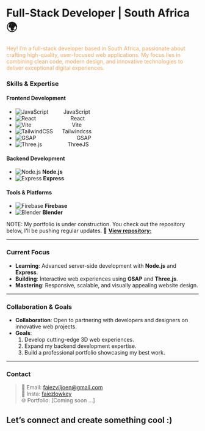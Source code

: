 # Full-Stack Developer | South Africa 🌍

 <span style="color:#eda864;">Hey! I’m a full-stack developer based in South Africa, passionate about crafting high-quality, user-focused web applications. My focus lies in combining clean code, modern design, and innovative technologies to deliver exceptional digital experiences. </span>

### Skills & Expertise

#### Frontend Development
- ![JavaScript](https://img.shields.io/badge/JavaScript-F7DF1E?style=flat-square&logo=javascript&logoColor=black) &nbsp;&nbsp;&nbsp;&nbsp;&nbsp;&nbsp;&nbsp;&nbsp; JavaScript
- <img src="https://img.shields.io/badge/React-61DAFB?style=flat-square&logo=react&logoColor=black" alt="React" /> &nbsp;&nbsp;&nbsp;&nbsp;&nbsp;&nbsp;&nbsp;&nbsp;&nbsp;&nbsp;&nbsp;&nbsp;&nbsp;&nbsp;&nbsp;&nbsp;&nbsp;&nbsp;&nbsp;&nbsp;&nbsp; React
- <img src="https://img.shields.io/badge/Vite-646CFF?style=flat-square&logo=vite&logoColor=white" alt="Vite" /> &nbsp;&nbsp;&nbsp;&nbsp;&nbsp;&nbsp;&nbsp;&nbsp;&nbsp;&nbsp;&nbsp;&nbsp;&nbsp;&nbsp;&nbsp;&nbsp;&nbsp;&nbsp;&nbsp;&nbsp;&nbsp; &nbsp;&nbsp;&nbsp;&nbsp;Vite
- <img src="https://img.shields.io/badge/TailwindCSS-38B2AC?style=flat-square&logo=tailwindcss&logoColor=white" alt="TailwindCSS" /> &nbsp;&nbsp;&nbsp;&nbsp; Tailwindcss
- <img src="https://img.shields.io/badge/GSAP-88CCFF?style=flat-square&logo=gsap&logoColor=black" alt="GSAP" /> &nbsp;&nbsp;&nbsp;&nbsp;&nbsp;&nbsp;&nbsp;&nbsp;&nbsp;&nbsp;&nbsp;&nbsp;&nbsp;&nbsp;&nbsp;&nbsp;&nbsp;&nbsp;&nbsp;&nbsp;&nbsp;&nbsp;&nbsp;&nbsp;&nbsp;&nbsp;GSAP  
- <img src="https://img.shields.io/badge/Three.js-000000?style=flat-square&logo=three.js&logoColor=white" alt="Three.js" />&nbsp;&nbsp;&nbsp;&nbsp;&nbsp;&nbsp; &nbsp; &nbsp;&nbsp;&nbsp;&nbsp;&nbsp;&nbsp;&nbsp;&nbsp;ThreeJS

#### Backend Development
- <img src="https://img.shields.io/badge/Node.js-339933?style=flat-square&logo=node.js&logoColor=white" alt="Node.js" /> **Node.js**
- <img src="https://img.shields.io/badge/Express-000000?style=flat-square&logo=express&logoColor=white" alt="Express" /> **Express**

#### Tools & Platforms
- <img src="https://img.shields.io/badge/Firebase-FFCA28?style=flat-square&logo=firebase&logoColor=black" alt="Firebase" /> **Firebase**
- <img src="https://img.shields.io/badge/Blender-F5792A?style=flat-square&logo=blender&logoColor=white" alt="Blender" /> **Blender**

NOTE: My portfolio is under construction. You check out the repository below, I'll be pushing regular updates. 
📄 <span style="color:#1E90FF;">**[View repository: ]()**</span>

---

### Current Focus
- **Learning**: Advanced server-side development with **Node.js** and **Express**.  
- **Building**: Interactive web experiences using **GSAP** and **Three.js**.  
- **Mastering**: Responsive, scalable, and visually appealing website design.

---

### Collaboration & Goals
- **Collaboration**: Open to partnering with developers and designers on innovative web projects.  
- **Goals**:  
  1. Develop cutting-edge 3D web experiences.  
  2. Expand my backend development expertise.  
  3. Build a professional portfolio showcasing my best work.

---

### Contact
> 💼 Email: [faiezviljoen@gmail.com](faiezviljoen@gmail.co)  
> 📧 Insta: [faiezlowkey](https://www.instagram.com/faiezlowkey/)  
> 🌐 Portfolio: [Coming soon ...]

## Let’s connect and create something cool :)
